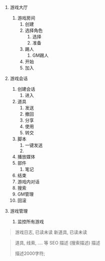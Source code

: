 1. 游戏大厅
   1. 游戏房间
      1. 创建
      2. 选择角色
         1. 选择
         2. 准备
      3. 踢人
         1. GM踢人
      4. 开始
      5. 加入



2. 游戏会话
   1. 创建会话
      1. 进入
   2. 道具
      1. 发送
      2. 撤回
      3. 分享
      4. 使用
      5. 转交
   3. 脚本
      1. 一键发送
      2. 
   4. 播放媒体
   5. 部件
      1. 笔记
   6. 结束
   7. 游戏内对话
   8. 搜索
   9.  GM管理
      1.  回滚

3. 游戏管理
   1. 监控所有游戏



> 游戏日志, 已读未读
> 新道具, 已读未读
>

> 道具, 线索, .... 等
> SEO 描述 (搜索描述)
> 描述
>
> 描述2000字符;

